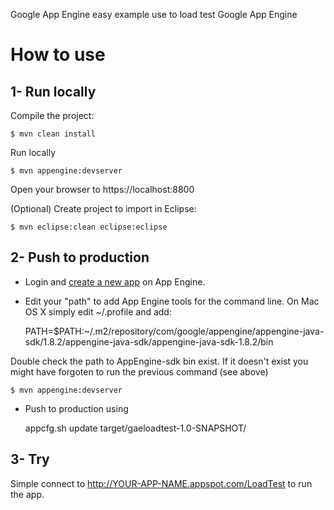 Google App Engine easy example use to load test Google App Engine

How to use
=======

1- Run locally
------

Compile the project:

	$ mvn clean install

Run locally

	$ mvn appengine:devserver

Open your browser to https://localhost:8800
<br />

(Optional) Create project to import in Eclipse:

	$ mvn eclipse:clean eclipse:eclipse


2- Push to production
------
* Login and [create a new app](https://appengine.google.com/start/createapp) on App Engine.

* Edit your "path" to add App Engine tools for the command line.
On Mac OS X simply edit ~/.profile and add:

	PATH=$PATH:~/.m2/repository/com/google/appengine/appengine-java-sdk/1.8.2/appengine-java-sdk/appengine-java-sdk-1.8.2/bin

Double check the path to AppEngine-sdk bin exist.
If it doesn't exist you might have forgoten to run the previous command (see above)

	$ mvn appengine:devserver

* Push to production using
	
	appcfg.sh update target/gaeloadtest-1.0-SNAPSHOT/


3- Try
------

Simple connect to http://YOUR-APP-NAME.appspot.com/LoadTest to run the app.